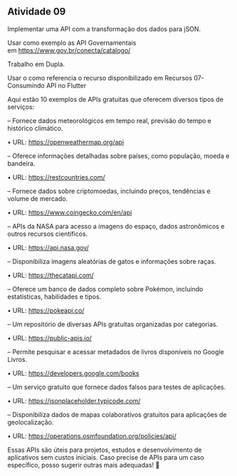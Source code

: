 ## Atividade 09

Implementar uma API com a transformação dos dados para jSON.

Usar como exemplo as API Governamentais em https://www.gov.br/conecta/catalogo/

Trabalho em Dupla.

Usar o como referencia o recurso disponibilizado em Recursos 07-Consumindo API no Flutter

Aqui estão 10 exemplos de APIs gratuitas que oferecem diversos tipos de serviços:

– Fornece dados meteorológicos em tempo real, previsão do tempo e histórico climático.


• URL: https://openweathermap.org/api

– Oferece informações detalhadas sobre países, como população, moeda e bandeira.


• URL: https://restcountries.com/

– Fornece dados sobre criptomoedas, incluindo preços, tendências e volume de mercado.


• URL: https://www.coingecko.com/en/api

– APIs da NASA para acesso a imagens do espaço, dados astronômicos e outros recursos científicos.


• URL: https://api.nasa.gov/

– Disponibiliza imagens aleatórias de gatos e informações sobre raças.


• URL: https://thecatapi.com/

– Oferece um banco de dados completo sobre Pokémon, incluindo estatísticas, habilidades e tipos.


• URL: https://pokeapi.co/

– Um repositório de diversas APIs gratuitas organizadas por categorias.


• URL: https://public-apis.io/


– Permite pesquisar e acessar metadados de livros disponíveis no Google Livros.


• URL: https://developers.google.com/books

– Um serviço gratuito que fornece dados falsos para testes de aplicações.


• URL: https://jsonplaceholder.typicode.com/

– Disponibiliza dados de mapas colaborativos gratuitos para aplicações de geolocalização.


• URL: https://operations.osmfoundation.org/policies/api/

Essas APIs são úteis para projetos, estudos e desenvolvimento de aplicativos sem custos iniciais. Caso precise de APIs para um caso específico, posso sugerir outras mais adequadas! 🚀
